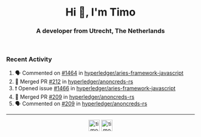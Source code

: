 <h1 align="center">Hi 👋, I'm Timo</h1>
<h3 align="center">A developer from Utrecht, The Netherlands</h3>
<br/>
<!-- https://github.com/rahuldkjain/github-profile-readme-generator --!>

<!--  <p align="left"><img src="https://github-readme-stats.vercel.app/api?username=timoglastra&show_icons=true&count_private=true&" alt="timoglastra" /></p> --!>

<!--
Github language stats
<p align="left"><img src="https://github-readme-stats.vercel.app/api/top-langs/?username=timoglastra&layout=compact" alt="timoglastra" /><p>
-->

<!-- Codestats language stats -->
<!-- <p align="left"><img src="https://codestats-readme.vercel.app/api/top-langs/?username=timoglastra&layout=compact&language_count=12" alt="timoglastra" /><p>    --!>
  
<h3>Recent Activity</h3>

<!--START_SECTION:activity-->
1. 🗣 Commented on [#1464](https://github.com/hyperledger/aries-framework-javascript/issues/1464) in [hyperledger/aries-framework-javascript](https://github.com/hyperledger/aries-framework-javascript)
2. 🎉 Merged PR [#212](https://github.com/hyperledger/anoncreds-rs/pull/212) in [hyperledger/anoncreds-rs](https://github.com/hyperledger/anoncreds-rs)
3. ❗️ Opened issue [#1466](https://github.com/hyperledger/aries-framework-javascript/issues/1466) in [hyperledger/aries-framework-javascript](https://github.com/hyperledger/aries-framework-javascript)
4. 🎉 Merged PR [#209](https://github.com/hyperledger/anoncreds-rs/pull/209) in [hyperledger/anoncreds-rs](https://github.com/hyperledger/anoncreds-rs)
5. 🗣 Commented on [#209](https://github.com/hyperledger/anoncreds-rs/issues/209) in [hyperledger/anoncreds-rs](https://github.com/hyperledger/anoncreds-rs)
<!--END_SECTION:activity-->

---

<p align="center">
<a href="https://twitter.com/timoglastra" target="blank"><img align="center" src="https://cdn.jsdelivr.net/npm/simple-icons@3.0.1/icons/twitter.svg" alt="timoglastra" height="30" width="30" /></a>
<a href="https://linkedin.com/in/timoglastra" target="blank"><img align="center" src="https://cdn.jsdelivr.net/npm/simple-icons@3.0.1/icons/linkedin.svg" alt="timoglastra" height="30" width="30" /></a>
</p>



